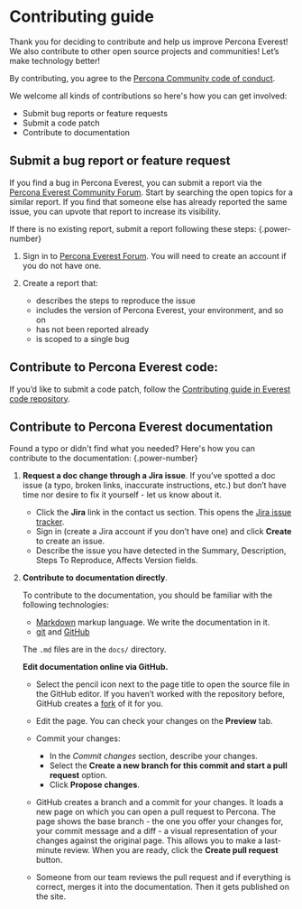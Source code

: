 # Contributing guide

Thank you for deciding to contribute and help us improve Percona Everest! We also contribute to other open source projects and communities! Let’s make technology better!

By contributing, you agree to the [Percona Community code of conduct](https://percona.community/contribute/coc/).

We welcome all kinds of contributions so here's how you can get involved:

- Submit bug reports or feature requests
- Submit a code patch
- Contribute to documentation


## Submit a bug report or feature request

If you find a bug in Percona Everest, you can submit a report via the [Percona  Everest Community Forum](https://forums.percona.com). 
Start by searching the open topics for a similar report. If you find that someone else has already reported the same issue, you can upvote that report to increase its visibility.

If there is no existing report, submit a report following these steps:
{.power-number}

1. Sign in to [Percona Everest Forum](hhttps://forums.percona.com/). You will need to create an account if you do not have one.

2. Create a report that:      
      *  describes the steps to reproduce the issue
      *  includes the version of Percona Everest, your environment, and so on
      *  has not been reported already 
      *  is scoped to a single bug

## Contribute to Percona Everest code:

If you’d like to submit a code patch, follow the [Contributing guide in Everest code repository](https://github.com/percona/percona-everest-backend/blob/main/CONTRIBUTING.md).

## Contribute to Percona Everest documentation

Found a typo or didn't find what you needed? Here's how you can contribute to the documentation:
{.power-number}

1. **Request a doc change through a Jira issue**. If you’ve spotted a doc issue (a typo, broken links, inaccurate instructions, etc.) but don’t have time nor desire to fix it yourself - let us know about it.

	- Click the **Jira** link in the contact us section. This opens the [Jira issue tracker](https://jira.percona.com/projects/Everest).
	- Sign in (create a Jira account if you don’t have one) and click **Create** to create an issue.
	- Describe the issue you have detected in the Summary, Description, Steps To Reproduce, Affects Version fields.

2. **Contribute to documentation directly**. 

    To contribute to the documentation, you should be familiar with the following technologies:

    * [Markdown](https://www.markdownguide.org/getting-started/) markup language. We write the documentation in it.
    * [git](https://git-scm.com/) and [GitHub](https://guides.github.com/activities/hello-world/)

    The `.md` files are in the `docs/` directory. 

    **Edit documentation online via GitHub.**
    
    * Select the pencil icon next to the page title to open the source file in the GitHub editor. If you haven’t worked with the repository before, GitHub creates a [fork](https://docs.github.com/en/github/getting-started-with-github/fork-a-repo) of it for you.

    * Edit the page. You can check your changes on the **Preview** tab.

    * Commit your changes:

	     * In the *Commit changes* section, describe your changes.
	     * Select the **Create a new branch for this commit and start a pull request** option.
	     * Click **Propose changes**.

    * GitHub creates a branch and a commit for your changes. It loads a new page on which you can open a pull request to Percona. The page shows the base branch - the one you offer your changes for, your commit message and a diff - a visual representation of your changes against the original page. This allows you to make a last-minute review. When you are ready, click the **Create pull request** button.
    
    * Someone from our team reviews the pull request and if everything is correct, merges it into the documentation. Then it gets published on the site.



